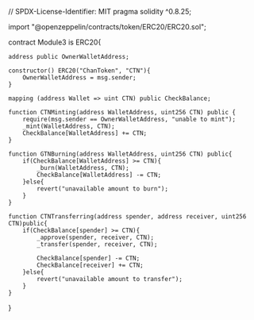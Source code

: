 // SPDX-License-Identifier: MIT
pragma solidity ^0.8.25;

import "@openzeppelin/contracts/token/ERC20/ERC20.sol";

contract Module3 is ERC20{

    address public OwnerWalletAddress;

    constructor() ERC20("ChanToken", "CTN"){
        OwnerWalletAddress = msg.sender;
    }

    mapping (address Wallet => uint CTN) public CheckBalance;

    function CTNMinting(address WalletAddress, uint256 CTN) public {
        require(msg.sender == OwnerWalletAddress, "unable to mint");
        _mint(WalletAddress, CTN);
        CheckBalance[WalletAddress] += CTN;
    }

    function GTNBurning(address WalletAddress, uint256 CTN) public{
        if(CheckBalance[WalletAddress] >= CTN){
            _burn(WalletAddress, CTN);
            CheckBalance[WalletAddress] -= CTN;
        }else{
            revert("unavailable amount to burn");
        }
    }

    function CTNTransferring(address spender, address receiver, uint256 CTN)public{
        if(CheckBalance[spender] >= CTN){
            _approve(spender, receiver, CTN);
            _transfer(spender, receiver, CTN);

            CheckBalance[spender] -= CTN;
            CheckBalance[receiver] += CTN;
        }else{
            revert("unavailable amount to transfer");
        }
    }
}
